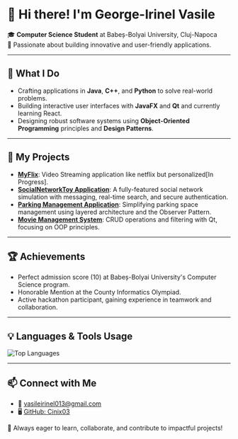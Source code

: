 # 👋 Hi there! I'm George-Irinel Vasile
🎓 **Computer Science Student** at Babeș-Bolyai University, Cluj-Napoca  
🌟 Passionate about building innovative and user-friendly applications.  

---

## 🔧 What I Do
- Crafting applications in **Java**, **C++**, and **Python** to solve real-world problems.
- Building interactive user interfaces with **JavaFX** and **Qt** and currently learning React.
- Designing robust software systems using **Object-Oriented Programming** principles and **Design Patterns**.

---

## 📌 My Projects
- **[MyFlix](https://github.com/Cinix03/MyFlix)**: Video Streaming application like netflix but personalized[In Progress].
- **[SocialNetworkToy Application](https://github.com/Cinix03/SocialNetworkToy)**: A fully-featured social network simulation with messaging, real-time search, and secure authentication.  
- **[Parking Management Application](https://github.com/Cinix03/GestiuneParcari)**: Simplifying parking space management using layered architecture and the Observer Pattern.  
- **[Movie Management System](https://github.com/Cinix03/FilmeOOP)**: CRUD operations and filtering with Qt, focusing on OOP principles.

---

## 🏆 Achievements
- Perfect admission score (10) at Babeș-Bolyai University's Computer Science program.
- Honorable Mention at the County Informatics Olympiad.
- Active hackathon participant, gaining experience in teamwork and collaboration.

---

## 💡 Languages & Tools Usage
![Top Languages](https://github-readme-stats.vercel.app/api/top-langs/?username=Cinix03&layout=compact&theme=radical)

---

## 📫 Connect with Me
- 📧 [vasileirinel013@gmail.com](mailto:vasileirinel013@gmail.com)  
- 🖥️ [GitHub: Cinix03](https://github.com/Cinix03)  

🚀 Always eager to learn, collaborate, and contribute to impactful projects!
